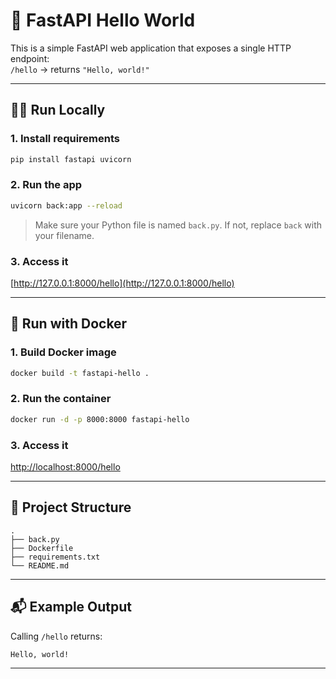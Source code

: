 # 🚀 FastAPI Hello World

This is a simple FastAPI web application that exposes a single HTTP endpoint:  
`/hello` → returns `"Hello, world!"`

---

## 🧑‍💻 Run Locally

### 1. Install requirements

```bash
pip install fastapi uvicorn
```

### 2. Run the app

```bash
uvicorn back:app --reload
```

> Make sure your Python file is named `back.py`. If not, replace `back` with your filename.

### 3. Access it

[http://127.0.0.1:8000/hello](http://127.0.0.1:8000/hello)

---

## 🐳 Run with Docker

### 1. Build Docker image

```bash
docker build -t fastapi-hello .
```

### 2. Run the container

```bash
docker run -d -p 8000:8000 fastapi-hello
```

### 3. Access it

[http://localhost:8000/hello](http://localhost:8000/hello)

---

## 📂 Project Structure

```
.
├── back.py
├── Dockerfile
├── requirements.txt
└── README.md
```

---

## 📬 Example Output

Calling `/hello` returns:

```
Hello, world!
```

---
